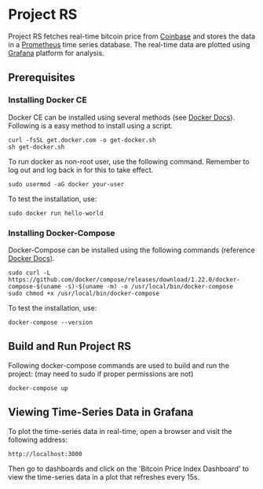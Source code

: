 # Project RS
Project RS fetches real-time bitcoin price from [Coinbase](https://api.coinbase.com/) and stores the data in a [Prometheus](https://prometheus.io/) time series database. The real-time data are plotted using [Grafana](https://grafana.com/) platform for analysis. 

## Prerequisites
### Installing Docker CE
Docker CE can be installed using several methods (see [Docker Docs](https://docs.docker.com/install/linux/docker-ce/ubuntu/)). Following is a easy method to install using a script.
```
curl -fsSL get.docker.com -o get-docker.sh
sh get-docker.sh
```
To run docker as non-root user, use the following command. Remember to log out and log back in for this to take effect.
```
sudo usermod -aG docker your-user
```
To test the installation, use:
```
sudo docker run hello-world
```
### Installing Docker-Compose
Docker-Compose can be installed using the following commands (reference [Docker Docs](https://docs.docker.com/compose/install/#install-compose)).
```
sudo curl -L https://github.com/docker/compose/releases/download/1.22.0/docker-compose-$(uname -s)-$(uname -m) -o /usr/local/bin/docker-compose
sudo chmod +x /usr/local/bin/docker-compose
```
To test the installation, use:
```
docker-compose --version
```

## Build and Run Project RS
Following docker-compose commands are used to build and run the project: (may need to sudo if proper permissions are not)
```
docker-compose up
```
## Viewing Time-Series Data in Grafana
To plot the time-series data in real-time, open a browser and visit the following address:
```
http://localhost:3000
```
Then go to dashboards and click on the 'Bitcoin Price Index Dashboard' to view the time-series data in a plot that refreshes every 15s.
